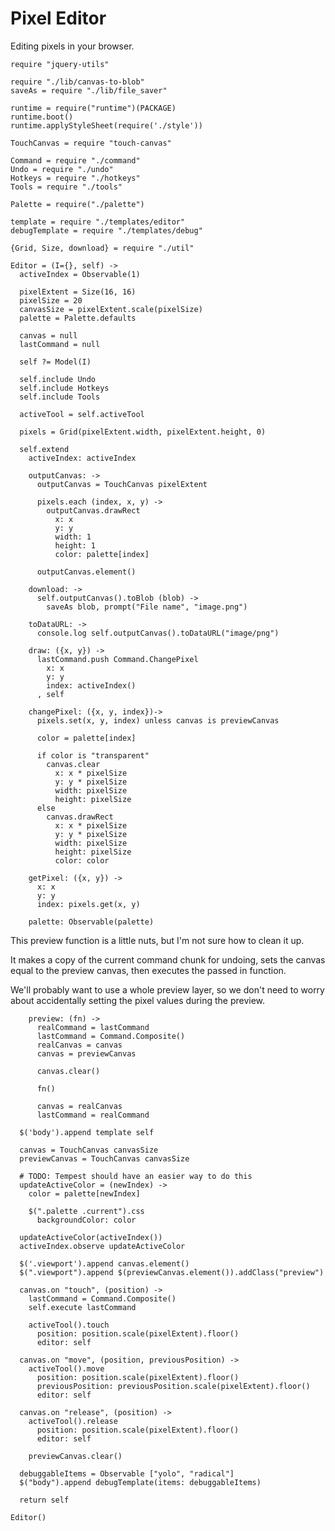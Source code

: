 Pixel Editor
============

Editing pixels in your browser.

    require "jquery-utils"

    require "./lib/canvas-to-blob"
    saveAs = require "./lib/file_saver"

    runtime = require("runtime")(PACKAGE)
    runtime.boot()
    runtime.applyStyleSheet(require('./style'))

    TouchCanvas = require "touch-canvas"

    Command = require "./command"
    Undo = require "./undo"
    Hotkeys = require "./hotkeys"
    Tools = require "./tools"

    Palette = require("./palette")

    template = require "./templates/editor"
    debugTemplate = require "./templates/debug"

    {Grid, Size, download} = require "./util"

    Editor = (I={}, self) ->
      activeIndex = Observable(1)

      pixelExtent = Size(16, 16)
      pixelSize = 20
      canvasSize = pixelExtent.scale(pixelSize)
      palette = Palette.defaults

      canvas = null
      lastCommand = null

      self ?= Model(I)

      self.include Undo
      self.include Hotkeys
      self.include Tools

      activeTool = self.activeTool

      pixels = Grid(pixelExtent.width, pixelExtent.height, 0)

      self.extend
        activeIndex: activeIndex

        outputCanvas: ->
          outputCanvas = TouchCanvas pixelExtent

          pixels.each (index, x, y) ->
            outputCanvas.drawRect
              x: x
              y: y
              width: 1
              height: 1
              color: palette[index]

          outputCanvas.element()

        download: ->
          self.outputCanvas().toBlob (blob) ->
            saveAs blob, prompt("File name", "image.png")

        toDataURL: ->
          console.log self.outputCanvas().toDataURL("image/png")

        draw: ({x, y}) ->
          lastCommand.push Command.ChangePixel
            x: x
            y: y
            index: activeIndex()
          , self

        changePixel: ({x, y, index})->
          pixels.set(x, y, index) unless canvas is previewCanvas

          color = palette[index]

          if color is "transparent"
            canvas.clear
              x: x * pixelSize
              y: y * pixelSize
              width: pixelSize
              height: pixelSize
          else
            canvas.drawRect
              x: x * pixelSize
              y: y * pixelSize
              width: pixelSize
              height: pixelSize
              color: color

        getPixel: ({x, y}) ->
          x: x
          y: y
          index: pixels.get(x, y)

        palette: Observable(palette)

This preview function is a little nuts, but I'm not sure how to clean it up.

It makes a copy of the current command chunk for undoing, sets the canvas
equal to the preview canvas, then executes the passed in function.

We'll probably want to use a whole preview layer, so we don't need to worry about
accidentally setting the pixel values during the preview.

        preview: (fn) ->
          realCommand = lastCommand
          lastCommand = Command.Composite()
          realCanvas = canvas
          canvas = previewCanvas

          canvas.clear()

          fn()

          canvas = realCanvas
          lastCommand = realCommand

      $('body').append template self

      canvas = TouchCanvas canvasSize
      previewCanvas = TouchCanvas canvasSize

      # TODO: Tempest should have an easier way to do this
      updateActiveColor = (newIndex) ->
        color = palette[newIndex]

        $(".palette .current").css
          backgroundColor: color

      updateActiveColor(activeIndex())
      activeIndex.observe updateActiveColor

      $('.viewport').append canvas.element()
      $(".viewport").append $(previewCanvas.element()).addClass("preview")

      canvas.on "touch", (position) ->
        lastCommand = Command.Composite()
        self.execute lastCommand

        activeTool().touch
          position: position.scale(pixelExtent).floor()
          editor: self

      canvas.on "move", (position, previousPosition) ->
        activeTool().move
          position: position.scale(pixelExtent).floor()
          previousPosition: previousPosition.scale(pixelExtent).floor()
          editor: self

      canvas.on "release", (position) ->
        activeTool().release
          position: position.scale(pixelExtent).floor()
          editor: self

        previewCanvas.clear()

      debuggableItems = Observable ["yolo", "radical"]
      $("body").append debugTemplate(items: debuggableItems)

      return self

    Editor()

